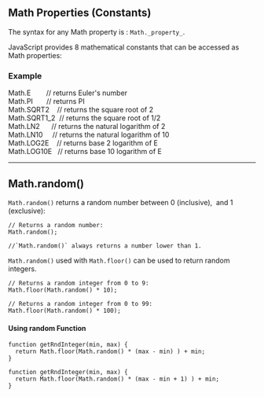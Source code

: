 ## Math Properties (Constants)

The syntax for any Math property is : `Math._property_`.

JavaScript provides 8 mathematical constants that can be accessed as Math properties:

### Example

Math.E        // returns Euler's number  
Math.PI       // returns PI  
Math.SQRT2    // returns the square root of 2  
Math.SQRT1_2  // returns the square root of 1/2  
Math.LN2      // returns the natural logarithm of 2  
Math.LN10     // returns the natural logarithm of 10  
Math.LOG2E    // returns base 2 logarithm of E  
Math.LOG10E   // returns base 10 logarithm of E

---
## Math.random()

`Math.random()` returns a random number between 0 (inclusive),  and 1 (exclusive):


```
// Returns a random number:  
Math.random();

//`Math.random()` always returns a number lower than 1.
```


`Math.random()` used with `Math.floor()` can be used to return random integers.

```
// Returns a random integer from 0 to 9:  
Math.floor(Math.random() * 10);
```

```
// Returns a random integer from 0 to 99:  
Math.floor(Math.random() * 100);
```


#### Using random Function

```
function getRndInteger(min, max) {  
  return Math.floor(Math.random() * (max - min) ) + min;  
}
```

```
function getRndInteger(min, max) {  
  return Math.floor(Math.random() * (max - min + 1) ) + min;  
}
```